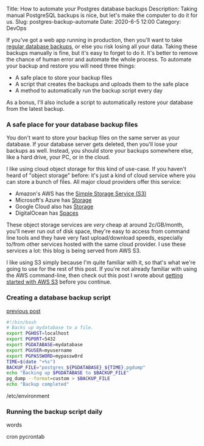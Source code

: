 Title: How to automate your Postgres database backups
Description: Taking manual PostgreSQL backups is nice, but let's make the computer to do it for us.
Slug: postgres-backup-automate
Date: 2020-6-5 12:00
Category: DevOps

If you've got a web app running in production, then you'll want to take [regular database backups]({filename}/databases/postgres-backup-and-restore.md), or else you risk losing all your data. Taking these backups manually is fine, but it's easy to forget to do it. It's better to remove the chance of human error and automate the whole process.
To automate your backup and restore you will need three things:

- A safe place to store your backup files
- A script that creates the backups and uploads them to the safe place
- A method to automatically run the backup script every day

As a bonus, I'll also include a script to automatically restore your database from the latest backup.

### A safe place for your database backup files

You don't want to store your backup files on the same server as your database. If your database server gets deleted, then you'll lose your backups as well. Instead, you should store your backups somewhere else, like a hard drive, your PC, or in the cloud.

I like using cloud object storage for this kind of use-case. If you haven't heard of "object storage" before: it's just a kind of cloud service where you can store a bunch of files. All major cloud providers offer this service:

- Amazon's AWS has the [Simple Storage Service (S3)](https://aws.amazon.com/s3/)
- Microsoft's Azure has [Storage](https://azure.microsoft.com/en-us/services/storage/)
- Google Cloud also has [Storage](https://cloud.google.com/storage)
- DigitalOcean has [Spaces](https://www.digitalocean.com/products/spaces/)

These object storage services are _very_ cheap at around 2c/GB/month, you'll never run out of disk space, they're easy to access from command line tools and they have very fast upload/download speeds, especially to/from other services hosted with the same cloud provider. I use these services a lot: this blog is being served from AWS S3.

I like using S3 simply because I'm quite familiar with it, so that's what we're going to use for the rest of this post. If you're not already familiar with using the AWS command-line, then check out this post I wrote about [getting started with AWS S3]({filename}/infra/aws-s3-intro.md) before you continue.

### Creating a database backup script

[previous post]({filename}/databases/postgres-backup-and-restore.md)

```bash
#!/bin/bash
# Backs up mydatabase to a file.
export PGHOST=localhost
export PGPORT=5432
export PGDATABASE=mydatabase
export PGUSER=myusername
export PGPASSWORD=mypassw0rd
TIME=$(date "+%s")
BACKUP_FILE="postgres_${PGDATABASE}_${TIME}.pgdump"
echo "Backing up $PGDATABASE to $BACKUP_FILE"
pg_dump --format=custom > $BACKUP_FILE
echo "Backup completed"
```

/etc/environment

### Running the backup script daily

words

cron
pycrontab
